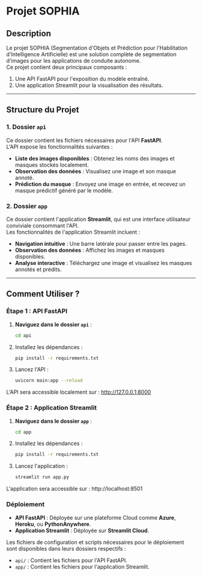 
# **Projet SOPHIA**

## **Description**
Le projet SOPHIA (Segmentation d'Objets et Prédiction pour l'Habilitation d'Intelligence Artificielle) est une solution complète de segmentation d'images pour les applications de conduite autonome.  
Ce projet contient deux principaux composants :

1. Une API FastAPI pour l'exposition du modèle entraîné.
2. Une application Streamlit pour la visualisation des résultats.

---

## **Structure du Projet**

### **1. Dossier `api`**
Ce dossier contient les fichiers nécessaires pour l'API **FastAPI**.  
L'API expose les fonctionnalités suivantes :
- **Liste des images disponibles** : Obtenez les noms des images et masques stockés localement.
- **Observation des données** : Visualisez une image et son masque annoté.
- **Prédiction du masque** : Envoyez une image en entrée, et recevez un masque prédictif généré par le modèle.

### **2. Dossier `app`**
Ce dossier contient l'application **Streamlit**, qui est une interface utilisateur conviviale consommant l'API.  
Les fonctionnalités de l'application Streamlit incluent :
- **Navigation intuitive** : Une barre latérale pour passer entre les pages.
- **Observation des données** : Affichez les images et masques disponibles.
- **Analyse interactive** : Téléchargez une image et visualisez les masques annotés et prédits.

---

## **Comment Utiliser ?**

### **Étape 1 : API FastAPI**
1. **Naviguez dans le dossier `api`** :
   ```bash
   cd api
   
2. Installez les dépendances :
    ```bash   
    pip install -r requirements.txt
3. Lancez l'API :
   ```bash 
   uvicorn main:app --reload

L'API sera accessible localement sur : http://127.0.0.1:8000


### **Étape 2 : Application Streamlit**
1. **Naviguez dans le dossier `app`** :   
   ```bash
   cd app

2. Installez les dépendances :
    ```bash   
    pip install -r requirements.txt
3. Lancez l'application :
   ```bash 
   streamlit run app.py

L'application sera accessible sur : http://localhost:8501

### Déploiement

- **API FastAPI** : Déployée sur une plateforme Cloud comme **Azure**, **Heroku**, ou **PythonAnywhere**.
- **Application Streamlit** : Déployée sur **Streamlit Cloud**.

Les fichiers de configuration et scripts nécessaires pour le déploiement sont disponibles dans leurs dossiers respectifs :

- `api/` : Contient les fichiers pour l'API FastAPI.
- `app/` : Contient les fichiers pour l'application Streamlit.

